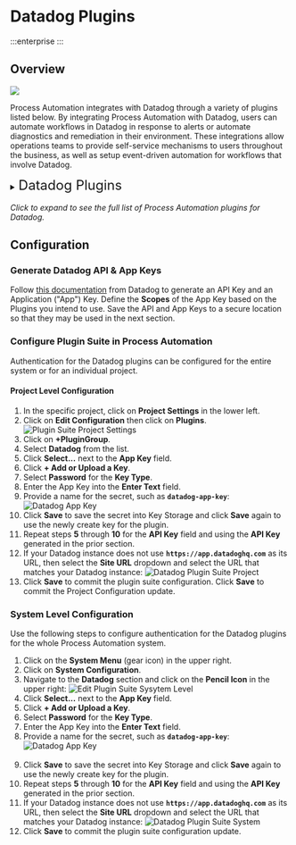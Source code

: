 # Datadog Plugins

:::enterprise
:::

## Overview 
![](/assets/img/datadog-icon.png)

Process Automation integrates with Datadog through a variety of plugins listed below.
By integrating Process Automation with Datadog, users can automate workflows in Datadog in response to alerts or automate diagnostics and remediation in their environment. 
These integrations allow operations teams to provide self-service mechanisms to users throughout the business, as well as setup event-driven automation for workflows that involve Datadog.

<details><summary> <font size="5">Datadog Plugins</font>
</summary>

|Plugin Name| Plugin Type| Description|
|:---------------------------------------------------------|:---------------------------------------------------------:|:---------------------------------------------------------|
|[**Mute Host**](/manual/node-steps/datadog.html#mute-host)|Node Step|Mute a specific host as a step in a workflow.|
|[**Unmute Host**](/manual/node-steps/datadog.html#unmute-host)|Node Step|Unmute a specific host as a step in a workflow.|
|[**Send Event**](/manual/workflow-steps/datadog.html#datadog-send-event)|Job Step|Send an event, such as an alert, to Datadog.|
|[**Create Incident**](/manual/workflow-steps/datadog.html#datadog-incidents-create-incident)|Job Step|Create an incident and Datadog.|
|[**Update Incident Status**](/manual/workflow-steps/datadog.html#datadog-incidents-update-status)|Job Step|Update the status of an incident in Datadog.|
|[**Update Incident State**](/manual/workflow-steps/datadog.html#datadog-incidents-update-state)|Job Step|Update the state of the incident in Datadog.|
|[**Add Incident Task**](/manual/workflow-steps/datadog.html#datadog-incidents-add-task)|Job Step|Add a task to a Datadog incident.|
|[**Complete Incident Task**](/manual/workflow-steps/datadog.html#datadog-incidents-complete-task)|Job Step|Complete a task in a Datadog incident.|
|[**Datadog Node Source**](/manual/projects/resource-model-sources/datadog)|Node Source|Retrieve nodes from Datadog and populate the Node Inventory.|
|[**Datadog Health Check**](/manual/healthcheckplugins/datadog)|Health Check|Update the status of nodes according to their status in Datadog.|
|[**Notification Send Event**](/manual/notifications/datadog)|Notification|Send and event to Datadog in response to Job behavior.|
|[**Datadog Webhook**](/manual/webhooks/datadog-run-job)|Webhook|Automatically run jobs in response to webhooks sent from Datadog.|
</details>
<br>
<em>Click to expand to see the full list of Process Automation plugins for Datadog.</em>

## Configuration

### Generate Datadog API & App Keys

Follow [this documentation](https://docs.datadoghq.com/account_management/api-app-keys/) from Datadog to generate an API Key and an Application ("App") Key. 
Define the **Scopes** of the App Key based on the Plugins you intend to use.  Save the API and App Keys to a secure location so that they may be used in the next section.

### Configure Plugin Suite in Process Automation

Authentication for the Datadog plugins can be configured for the entire system or for an individual project.

#### Project Level Configuration

1. In the specific project, click on **Project Settings** in the lower left.
2. Click on **Edit Configuration** then click on **Plugins**.
   ![Plugin Suite Project Settings](/assets/img/plugin-groups-project-settings.png)<br>
3. Click on **+PluginGroup**.
4. Select **Datadog** from the list.
5. Click **Select...** next to the **App Key** field.
6. Click **+ Add or Upload a Key**.
7. Select **Password** for the **Key Type**.
8. Enter the App Key into the **Enter Text** field.
9. Provide a name for the secret, such as **`datadog-app-key`**:
    ![Datadog App Key](/assets/img/datadog-app-key.png)
10. Click **Save** to save the secret into Key Storage and click **Save** again to use the newly create key for the plugin.
11. Repeat steps **5** through **10** for the **API Key** field and using the **API Key** generated in the prior section.
12. If your Datadog instance does not use **`https://app.datadoghq.com`** as its URL, then select the **Site URL** dropdown and select the URL that matches your Datadog instance:
    ![Datadog Plugin Suite Project](/assets/img/datadog-plugin-suite-project.png)
13. Click **Save** to commit the plugin suite configuration. Click **Save** to commit the Project Configuration update.

### System Level Configuration

Use the following steps to configure authentication for the Datadog plugins for the whole Process Automation system.

1. Click on the **System Menu** (gear icon) in the upper right.
2. Click on **System Configuration**.
3. Navigate to the **Datadog** section and click on the **Pencil Icon** in the upper right:
   ![Edit Plugin Suite Sysytem Level](/assets/img/datadog-edit-system-plugin-suite.png)
4. Click **Select...** next to the **App Key** field.
5. Click **+ Add or Upload a Key**.
6. Select **Password** for the **Key Type**.
7. Enter the App Key into the **Enter Text** field.
8. Provide a name for the secret, such as **`datadog-app-key`**:
   ![Datadog App Key](/assets/img/datadog-app-key.png)<br><br>
9. Click **Save** to save the secret into Key Storage and click **Save** again to use the newly create key for the plugin.
10. Repeat steps **5** through **10** for the **API Key** field and using the **API Key** generated in the prior section.
11. If your Datadog instance does not use **`https://app.datadoghq.com`** as its URL, then select the **Site URL** dropdown and select the URL that matches your Datadog instance:
    ![Datadog Plugin Suite System](/assets/img/datadog-system-plugin-suite.png)
12. Click **Save** to commit the plugin suite configuration update.